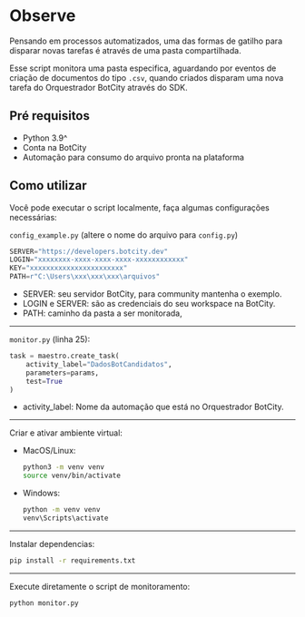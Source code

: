 # Observe
Pensando em processos automatizados, uma das formas de gatilho para disparar novas tarefas é através de uma pasta compartilhada.

Esse script monitora uma pasta especifica, aguardando por eventos de criação de documentos do tipo `.csv`, quando criados disparam uma nova tarefa do Orquestrador BotCity através do SDK.


## Pré requisitos
- Python 3.9^
- Conta na BotCity
- Automação para consumo do arquivo pronta na plataforma


## Como utilizar
Você pode executar o script localmente, faça algumas configurações necessárias:

`config_example.py` (altere o nome do arquivo para `config.py`)
``` python
SERVER="https://developers.botcity.dev"
LOGIN="xxxxxxxx-xxxx-xxxx-xxxx-xxxxxxxxxxxx"
KEY="xxxxxxxxxxxxxxxxxxxxxxx"
PATH=r"C:\Users\xxx\xxx\xxx\arquivos"
```

- SERVER: seu servidor BotCity, para community mantenha o exemplo.
- LOGIN e SERVER: são as credenciais do seu workspace na BotCity.
- PATH: caminho da pasta a ser monitorada,
---
`monitor.py` (linha 25):
``` python
task = maestro.create_task(
    activity_label="DadosBotCandidatos",
    parameters=params,
    test=True
)
```

- activity_label: Nome da automação que está no Orquestrador BotCity.
---
Criar e ativar ambiente virtual:


   - MacOS/Linux:

     ```bash
     python3 -m venv venv
     source venv/bin/activate
     ```

   - Windows:

     ```bash
     python -m venv venv
     venv\Scripts\activate
     ```
---
Instalar dependencias:

```bash
pip install -r requirements.txt
```
---
Execute diretamente o script de monitoramento:

```bash
python monitor.py
```
